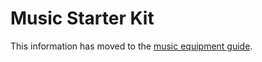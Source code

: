 # Music Starter Kit

This information has moved to the [music equipment guide](music-equipment-guide.md).
